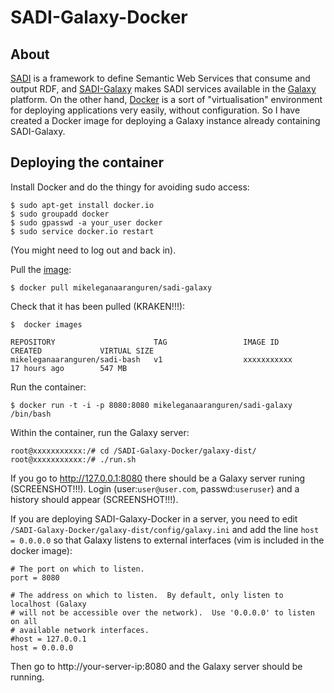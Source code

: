 SADI-Galaxy-Docker
==================

About
-----

[SADI](http://sadiframework.org/content/about-sadi/) is a framework to define Semantic Web Services that consume and output RDF, and [SADI-Galaxy](https://github.com/mikel-egana-aranguren/SADI-Galaxy) makes SADI services available in the [Galaxy](http://galaxyproject.org/) platform. On the other hand, [Docker](http://www.docker.com/whatisdocker/) is a sort of "virtualisation" environment for deploying applications very easily, without configuration. So I have created a Docker image for deploying a Galaxy instance already containing SADI-Galaxy.   

Deploying the container
-----------------------

Install Docker and do the thingy for avoiding sudo access: 

```
$ sudo apt-get install docker.io
$ sudo groupadd docker
$ sudo gpasswd -a your_user docker
$ sudo service docker.io restart
```

(You might need to log out and back in).

Pull the [image](https://registry.hub.docker.com/u/mikeleganaaranguren/sadi-galaxy):

```
$ docker pull mikeleganaaranguren/sadi-galaxy
```

Check that it has been pulled (KRAKEN!!!):

```
$  docker images

REPOSITORY                      TAG                 IMAGE ID            CREATED             VIRTUAL SIZE
mikeleganaaranguren/sadi-bash   v1                  xxxxxxxxxxx        17 hours ago        547 MB
```

Run the container:

```
$ docker run -t -i -p 8080:8080 mikeleganaaranguren/sadi-galaxy /bin/bash
```

Within the container, run the Galaxy server:

```
root@xxxxxxxxxxx:/# cd /SADI-Galaxy-Docker/galaxy-dist/
root@xxxxxxxxxxx:/# ./run.sh
```

If you go to http://127.0.0.1:8080 there should be a Galaxy server runing (SCREENSHOT!!!). Login (user:`user@user.com`, passwd:`useruser`) and a history should appear (SCREENSHOT!!!).

If you are deploying SADI-Galaxy-Docker in a server, you need to edit `/SADI-Galaxy-Docker/galaxy-dist/config/galaxy.ini` and add the line `host = 0.0.0.0` so that Galaxy listens to external interfaces (vim is included in the docker image):

```
# The port on which to listen.
port = 8080

# The address on which to listen.  By default, only listen to localhost (Galaxy
# will not be accessible over the network).  Use '0.0.0.0' to listen on all
# available network interfaces.
#host = 127.0.0.1
host = 0.0.0.0
```

Then go to http://your-server-ip:8080 and the Galaxy server should be running.





